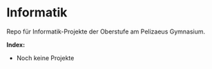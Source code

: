 # Informatik

Repo für Informatik-Projekte der Oberstufe am Pelizaeus Gymnasium.

**Index:**
- Noch keine Projekte
